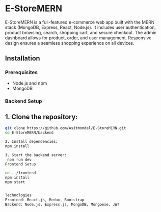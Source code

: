 # E-StoreMERN

E-StoreMERN is a full-featured e-commerce web app built with the MERN stack (MongoDB, Express, React, Node.js). It includes user authentication, product browsing, search, shopping cart, and secure checkout. The admin dashboard allows for product, order, and user management. Responsive design ensures a seamless shopping experience on all devices.


## Installation

### Prerequisites

- Node.js and npm
- MongoDB

### Backend Setup

## 1. Clone the repository:
   ```sh
   git clone https://github.com/Asitmondal/E-StoreMERN.git
   cd E-StoreMERN/backend 

 2. Install dependencies:
   npm install

3. Start the backend server:
    npm run dev
 Frontend Setup

 cd ../frontend
npm install
npm start


 Technologies
 Frontend: React.js, Redux, Bootstrap
 Backend: Node.js, Express.js, MongoDB, Mongoose, JWT
